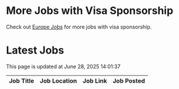 # More Jobs with Visa Sponsorship

Check out [Europe Jobs](https://github.com/sureshparimi/europejobs#latest-jobs) for more jobs with visa sponsorship.

# Latest Jobs

This page is updated at June 28, 2025 14:01:37

| Job Title | Job Location | Job Link | Job Posted |
| --- | --- | --- | --- |
